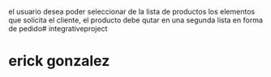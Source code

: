 
el usuario desea poder seleccionar de la lista de productos los elementos que solicita el cliente, 
el producto debe qutar en una segunda lista en forma de pedido# integrativeproject
# erick gonzalez
